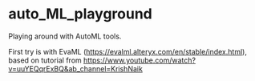# auto_ML_playground

Playing around with AutoML tools.

First try is with EvaML (https://evalml.alteryx.com/en/stable/index.html), based on tutorial from https://www.youtube.com/watch?v=uuYEQqrExBQ&ab_channel=KrishNaik